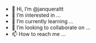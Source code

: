 - 👋 Hi, I’m @janqueraltt
- 👀 I’m interested in ...
- 🌱 I’m currently learning ...
- 💞️ I’m looking to collaborate on ...
- 📫 How to reach me ...

<!---
janqueraltt/janqueraltt is a ✨ special ✨ repository because its `README.md` (this file) appears on your GitHub profile.
You can click the Preview link to take a look at your changes.
--->
